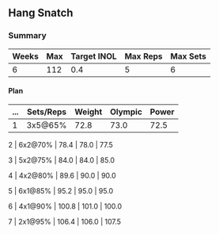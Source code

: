## Hang Snatch

### Summary

Weeks | Max | Target INOL | Max Reps | Max Sets
--- | --- | --- | --- | ---
6 | 112 | 0.4 | 5 | 6

#### Plan

 ... | Sets/Reps | Weight | Olympic | Power
--- | --- | --- | --- | ---
1 | 3x5@65% | 72.8 | 73.0 | 72.5

2 | 6x2@70% | 78.4 | 78.0 | 77.5

3 | 5x2@75% | 84.0 | 84.0 | 85.0

4 | 4x2@80% | 89.6 | 90.0 | 90.0

5 | 6x1@85% | 95.2 | 95.0 | 95.0

6 | 4x1@90% | 100.8 | 101.0 | 100.0

7 | 2x1@95% | 106.4 | 106.0 | 107.5

